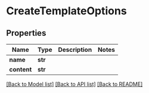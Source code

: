 # CreateTemplateOptions

## Properties
Name | Type | Description | Notes
------------ | ------------- | ------------- | -------------
**name** | **str** |  | 
**content** | **str** |  | 

[[Back to Model list]](../README.md#documentation-for-models) [[Back to API list]](../README.md#documentation-for-api-endpoints) [[Back to README]](../README.md)


